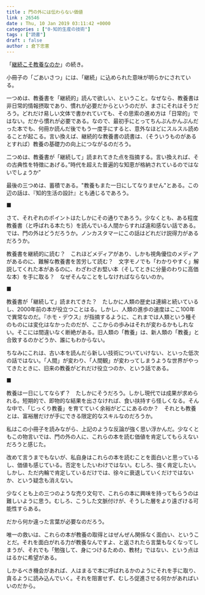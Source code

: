 ```yaml
---
title : 門の外には伝わらない価値
link : 26546
date : Thu, 10 Jan 2019 03:11:42 +0000
categories : ["0-知的生産の技術"]
tags : ["読書"]
draft : false
author : 倉下忠憲
---
```


「<a href="https://rashita.net/blog/?p=26539">継続こそ教養なのか</a>」の続き。

小冊子の「ごあいさつ」には、「継続」に込められた意味が明らかにされている。

一つめは、教養書を「継続的」読んで欲しい、ということ。なぜなら、教養書は非日常的情報摂取であり、慣れが必要だからというのだが、まさにそれはそうだろう。どれだけ易しい文体で書かれていても、その思索の進め方は「日常的」ではない。だから慣れが必要である。なので、最初手にとってちんぷんかんぷんだった本でも、何冊か読んだ後でもう一度手にすると、意外なほどにスルスル読めることが起こる。言い換えば、継続的な教養書の読書は、（そういうものがあるとすれば）教養の基礎力の向上につながるのだろう。

二つめは、教養書が「継続して」読まれてきた点を指摘する。言い換えれば、その古典性を特徴にあげる。”時代を超えた普遍的な知恵が格納されているのではないでしょうか”

最後の三つめは、蓄積である。"教養もまた一日にしてなりません"とある。この辺の話は、『知的生活の設計』とも通じるであろう。

■

さて、それぞれのポイントはたしかにその通りであろう。少なくとも、ある程度教養書（と呼ばれる本たち）を読んでいる人間からすれば違和感ない話である。では、門の外はどうだろうか。ノンカスタマーにこの話はどれだけ説得力があるだろうか。

教養書を継続的に読む？　これほどメディアがあり、しかも視角優位のメディアがあるのに、難解な教養書を苦労して読む？　文字モノでも「わかりやすく」解説してくれた本があるのに、わざわざお堅い本（そしてときに分量のわりに高価な本）を手に取る？　なぜそんなことをしなければならないのか。

■

教養書が「継続して」読まれてきた？　たしかに人類の歴史は連綿と続いているし、2000年前の本が役立つことはる。しかし、人類の進歩の速度はここ100年で異常なのだ。『ホモ・デウス』が指摘するように、これまでは人類という種そのものには変化はなかったのだが、ここからの歩みはそれが変わるかもしれない。そこには間違いなく断絶がある。旧人類の「教養」は、新人類の「教養」と合致するのかどうか、誰にもわからない。

ちなみにこれは、古い本を読んだら新しい技術についていけない、といった低次の話ではない。「人間」が変わり、「人間観」が変わってしまうような世界がやってきたときに、旧来の教養がどれだけ役立つのか、という話である。

■

教養は一日にしてならず？　たしかにそうだろう。しかし現代では成果が求められる。短期的で、即物的な結果を出さなければ、食い扶持すら怪しくなる。そんな中で、「じっくり教養」を育てていく余裕がどこにあるのか？　それとも教養とは、富裕層だけが手にできる限定的なスキルなのだろうか。

私はこの小冊子を読みながら、上記のような反論が強く思い浮かんだ。少なくともこの物言いでは、門の外の人に、これらの本を読む価値を肯定してもらえないだろうと感じた。

改めて言うまでもないが、私自身はこれらの本を読むことを面白いと思っているし、価値も感じている。否定をしたいわけではない。むしろ、強く肯定したい。しかし、ただ内輪で肯定しているだけでは、徐々に衰退していくだけではないか、という疑念も消えない。

少なくとも上の三つのような売り文句で、これらの本に興味を持ってもらうのは難しいように思う。むしろ、こうした文脈付けが、そうした層をより遠ざける可能性すらある。

だから何か違った言葉が必要なのだろう。

唯一の救いは、これらの本が教養の取得とはぜんぜん関係なく面白い、ということだ。それを面白がれる力が教養なんですよ、と返されたら言葉もなくなってしまうが、それでも「勉強して、身につけるための、教材」ではない、という点ははるかに希望がある。

しかるべき機会があれば、人はまるで本に呼ばれるかのようにそれを手に取り、貪るように読み込んでいく。それを阻害せず、むしろ促進させる何かがあればいいのだから。